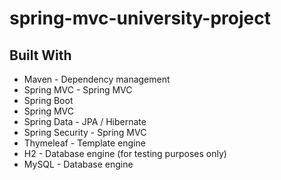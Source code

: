 # spring-mvc-university-project

## Built With
* Maven - Dependency management
* Spring MVC - Spring MVC
* Spring Boot
* Spring MVC
* Spring Data - JPA / Hibernate
* Spring Security - Spring MVC
* Thymeleaf - Template engine
* H2 - Database engine (for testing purposes only)
* MySQL - Database engine


